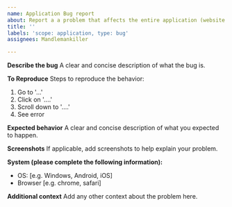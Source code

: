 ```yaml
---
name: Application Bug report
about: Report a a problem that affects the entire application (website and API)
title: ''
labels: 'scope: application, type: bug'
assignees: Mandlemankiller

---
```


**Describe the bug**
A clear and concise description of what the bug is.

**To Reproduce**
Steps to reproduce the behavior:
1. Go to '...'
2. Click on '....'
3. Scroll down to '....'
4. See error

**Expected behavior**
A clear and concise description of what you expected to happen.

**Screenshots**
If applicable, add screenshots to help explain your problem.

**System (please complete the following information):**
 - OS: [e.g. Windows, Android, iOS]
 - Browser [e.g. chrome, safari]

**Additional context**
Add any other context about the problem here.

